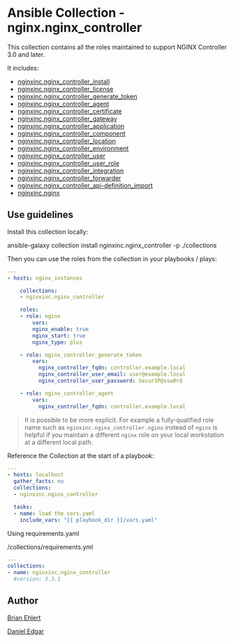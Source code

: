 # Ansible Collection - nginx.nginx_controller

This collection contains all the roles maintained to support NGINX Controller 3.0 and later.

It includes:

- [nginxinc.nginx_controller_install](https://galaxy.ansible.com/nginxinc/nginx_controller_install)
- [nginxinc.nginx_controller_license](https://galaxy.ansible.com/nginxinc/nginx_controller_license)
- [nginxinc.nginx_controller_generate_token](https://galaxy.ansible.com/nginxinc/nginx_controller_generate_token)
- [nginxinc.nginx_controller_agent](https://galaxy.ansible.com/nginxinc/nginx_controller_agent)
- [nginxinc.nginx_controller_certificate](https://galaxy.ansible.com/nginxinc/nginx_controller_certificate)
- [nginxinc.nginx_controller_gateway](https://galaxy.ansible.com/nginxinc/nginx_controller_gateway)
- [nginxinc.nginx_controller_application](https://galaxy.ansible.com/nginxinc/nginx_controller_application)
- [nginxinc.nginx_controller_component](https://galaxy.ansible.com/nginxinc/nginx_controller_component)
- [nginxinc.nginx_controller_location](https://github.com/nginxinc/ansible-role-nginx_controller_location)
- [nginxinc.nginx_controller_environment](https://github.com/nginxinc/ansible-role-nginx_controller_environment)
- [nginxinc.nginx_controller_user](https://github.com/nginxinc/ansible-role-nginx_controller_user)
- [nginxinc.nginx_controller_user_role](https://github.com/nginxinc/ansible-role-nginx_controller_user_role)
- [nginxinc.nginx_controller_integration](https://github.com/nginxinc/ansible-role-nginx_controller_integration)
- [nginxinc.nginx_controller_forwarder](https://github.com/nginxinc/ansible-role-nginx_controller_forwarder)
- [nginxinc.nginx_controller_api-definition_import](https://github.com/nginxinc/ansible-role-nginx_controller_api_definition_import)
- [nginxinc.nginx](https://galaxy.ansible.com/nginxinc/nginx)

## Use guidelines

Install this collection locally:

ansible-galaxy collection install nginxinc.nginx_controller -p ./collections

Then you can use the roles from the collection in your playbooks / plays:

```yaml
---
- hosts: nginx_instances

    collections:
    - nginxinc.nginx_controller

    roles:
    - role: nginx
        vars:
        nginx_enable: true
        nginx_start: true
        nginx_type: plus

    - role: nginx_controller_generate_token
        vars:
          nginx_controller_fqdn: controller.example.local
          nginx_controller_user_email: user@example.local
          nginx_controller_user_password: Secur3P@ssw0rd

    - role: nginx_controller_agent
        vars:
          nginx_controller_fqdn: controller.example.local
```

> It is possible to be more explicit. For example a fully-qualified role name such as `nginxinc.nginx_controller.nginx` instead of `nginx` is helpful if you maintain a different `nginx` role on your local workstation at a different local path.

Reference the Collection at the start of a playbook:

```yaml
---
- hosts: localhost
  gather_facts: no
  collections:
  - nginxinc.nginx_controller

  tasks:
  - name: load the vars.yaml 
    include_vars: "{{ playbook_dir }}/vars.yaml"
```

Using requirements.yaml

<playbook folder>/collections/requirements.yml

```yaml
---
collections:
- name: nginxinc.nginx_controller
  #version: 3.3.1
```
## Author

[Brian Ehlert](https://github.com/brianehlert)

[Daniel Edgar](https://github.com/aknot242)
